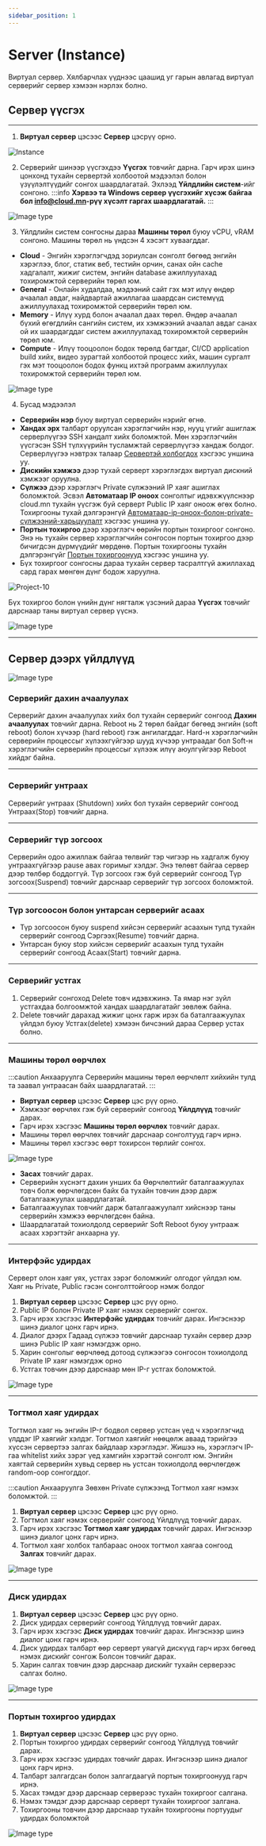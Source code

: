 ```yaml
---
sidebar_position: 1
---
```


# Server (Instance)

Виртуал сервер. Хялбарчлах үүднээс цаашид уг гарын авлагад виртуал серверийг сервер хэмээн нэрлэх болно.

## Сервер үүсгэх

<hr></hr>

1. **Виртуал сервер** цэсээс **Сервер** цэсрүү орно.

![Instance](./img/instance/Instance.png)

2. Серверийг шинээр үүсгэхдээ **Үүсгэх** товчийг дарна. Гарч ирэх шинэ цонхонд тухайн сервертэй холбоотой мэдээлэл болон үзүүлэлтүүдийг сонгох шаардлагатай. Эхлээд **Үйлдлийн систем**-ийг сонгоно. 
:::info 
**Хэрвээ та Windows сервер үүсгэхийг хүсэж байгаа бол <a href='mailto:info@cloud.mn'>info@cloud.mn</a>-рүү хүсэлт гаргах шаардлагатай.**
:::

![Image type](./img/instance/Image-list.png)

3. Үйлдлийн систем сонгосны дараа **Машины төрөл** буюу vCPU, vRAM сонгоно. Машины төрөл нь үндсэн 4 хэсэгт хуваагддаг.

- **Cloud** - Энгийн хэрэглэгчдэд зориулсан сонголт бөгөөд энгийн хэрэглээ, блог, статик веб, тестийн орчин, санах  ойн cache хадгалалт, жижиг систем, энгийн database ажиллуулахад тохиромжтой серверийн төрөл юм.
- **General** - Онлайн худалдаа, мэдээний сайт гэх мэт илүү өндөр ачаалал авдаг, найдвартай ажиллагаа шаардсан системүүд ажиллуулахад тохиромжтой серверийн төрөл юм.
- **Memory** - Илүү хурд болон ачаалал даах төрөл. Өндөр ачаалал бүхий өгөгдлийн сангийн систем, их хэмжээний ачаалал авдаг санах ой их шаардагддаг систем ажиллуулахад тохиромжтой серверийн төрөл юм.
- **Compute** - Илүү тооцоолон бодох төрөлд багтдаг, CI/CD application build хийх, видео зурагтай холбоотой процесс хийх, машин сургалт гэх мэт тооцоолон бодох функц ихтэй программ ажиллуулах тохиромжтой серверийн төрөл юм.

![Image type](./img/instance/Flavor-list.png)

4. Бусад мэдээлэл

- **Серверийн нэр** буюу виртуал серверийн нэрийг өгнө.
- **Хандах эрх** талбарт оруулсан хэрэглэгчийн нэр, нууц үгийг ашиглаж серверлүүгээ SSH хандалт хийх боломжтой. Мөн хэрэглэгчийн үүсгэсэн SSH түлхүүрийн тусламжтай серверлүүгээ хандаж болдог. Серверлүүгээ нэвтрэх талаар <a href="/userguide/connect-to-instance">Сервертэй холбогдох</a> хэсгээс уншина уу.
- **Дискийн хэмжээ** дээр тухай серверт хэрэглэгдэх виртуал дискний хэмжээг оруулна.
- **Сүлжээ** дээр хэрэглэгч Private сүлжээний IP хаяг ашиглах боломжтой. Эсвэл **Автоматаар IP оноох** сонголтыг идэвхжүүлснээр cloud.mn тухайн үүсгэж буй серверт Public IP хаяг оноож өгөх болно. Тохиргооны тухай дэлгэрэнгүй <a href="/userguide/network#автоматаар-ip-оноох-болон-private-сүлжээний-харьцуулалт">Автоматаар-ip-оноох-болон-private-сүлжээний-харьцуулалт</a> хэсгээс уншина уу.
- **Портын тохиргоо** дээр хэрэглэгч өөрийн портын тохиргоог сонгоно. Энэ нь тухайн сервер хэрэглэгчийн сонгосон портын тохиргоо дээр бичигдсэн дүрмүүдийг мөрдөнө. Портын тохиргооны тухайн дэлгэрэнгүйг <a href="/userguide/security">Портын тохиргоонууд</a> хэсгээс уншина уу.
- Бүх тохиргоог сонгосны дараа тухайн сервер тасралтгүй ажиллахад сард гарах мөнгөн дүнг бодож харуулна.

![Project-10](./img/instance/Amount.png)

Бүх тохиргоо болон үнийн дүнг нягталж үзсэний дараа **Үүсгэх** товчийг дарснаар таны виртуал сервер үүснэ.

![Image type](./img/instance/Instance-Create-Confirm.png)


<hr></hr>

## Сервер дээрх үйлдлүүд

  ![Image type](./img/instance/Instance-actions.png)

### Серверийг дахин ачаалуулах

Серверийг дахин ачаалуулах хийх бол тухайн серверийг сонгоод **Дахин ачаалуулах** товчийг дарна. Reboot нь 2 төрөл байдаг бөгөөд энгийн (soft reboot) болон хүчээр (hard reboot) гэж ангилагддаг. Hard-н хэрэглэгчийн серверийн процессыг хүлээхгүйгээр шууд хүчээр унтраадаг бол Soft-н хэрэглэгчийн серверийн процессыг хүлээж илүү аюулгүйгээр Reboot хийдэг байна.

<hr></hr>

### Серверийг унтраах 

Серверийг унтраах (Shutdown) хийх бол тухайн серверийг сонгоод Унтраах(Stop) товчийг дарна.

<hr></hr>

### Серверийг түр зогсоох 

Серверийн одоо ажиллаж байгаа төлвийг тэр чигээр нь хадгалж буюу унтраахгүйгээр pause авах горимыг хэлдэг. Энэ төлөвт байгаа сервер дээр төлбөр боддоггүй. Түр зогсоох гэж буй серверийг сонгоод Түр зогсоох(Suspend) товчийг дарснаар серверийг түр зогсоох боломжтой.

<hr></hr>

### Түр зогсоосон болон унтарсан серверийг асаах 

- Түр зогсоосон буюу suspend хийсэн серверийг асаахын тулд тухайн серверийг сонгоод Сэргээх(Resume) товчийг дарна.
- Унтарсан буюу stop хийсэн серверийг асаахын тулд тухайн серверийг сонгоод Асаах(Start) товчийг дарна.

<hr></hr>

### Серверийг устгах 

1. Серверийг сонгоход Delete товч идэвхжинэ. Та ямар нэг зүйл устгахдаа болгоомжтой хандах шаардлагатайг зөвлөж байна.
2. Delete товчийг дарахад жижиг цонх гарж ирэх ба баталгаажуулах үйлдэл буюу Устгах(delete) хэмээн бичсэний дараа Сервер устах болно.

<hr></hr>

### Машины төрөл өөрчлөх 

:::caution Анхааруулга 
Серверийн машины төрөл өөрчлөлт хийхийн тулд та заавал унтраасан байх шаардлагатай.
:::

<ul>
  <li><b>Виртуал сервер</b> цэсээс <b>Сервер</b> цэс рүү орно.</li>
  <li>Хэмжээг өөрчлөх гэж буй серверийг сонгоод <b>Үйлдлүүд</b> товчийг дарах.</li>
  <li>Гарч ирэх хэсгээс <b>Машины төрөл өөрчлөх</b> товчийг дарах.</li>
  <li>Машины төрөл өөрчлөх товчийг дарснаар сонголтууд гарч ирнэ.</li>
  <li>Машины төрөл хэсгээс өөрт тохирсон төрлийг сонгох.</li>
</ul>

  ![Image type](./img/instance/Instance-resize.png)

<ul>
  <li><b>Засах</b> товчийг дарах.</li>
  <li>Серверийн хүснэгт дахин унших ба Өөрчлөлтийг баталгаажуулах товч болж өөрчлөгдсөн байх ба тухайн товчин дээр дарж баталгаажуулах шаардлагатай.</li>
  <li>Баталгаажуулах товчийг дарж баталгаажуулалт хийснээр таны серверийн хэмжээ өөрчлөгдсөн байна.</li>
  <li>Шаардлагатай тохиолдолд серверийг Soft Reboot буюу унтрааж асаах хэрэгтэйг анхаарна уу.</li>
</ul>

<hr></hr>

### Интерфэйс удирдах

Серверт олон хаяг уях, устгах зэрэг боломжийг олгодог үйлдэл юм. Хаяг нь Private, Public гэсэн сонголттойгоор нэмж болдог

<ol>
  <li><b>Виртуал сервер</b> цэсээс <b>Сервер</b> цэс рүү орно.</li>
  <li>Public IP болон Private IP хаяг нэмэх серверийг сонгох.</li>
  <li>Гарч ирэх хэсгээс <b>Интерфэйс удирдах</b> товчийг дарах. Ингэснээр шинэ диалог цонх гарч ирнэ.</li>
  <li>Диалог дээрх Гадаад сүлжээ товчийг дарснаар тухайн сервер дээр шинэ Public IP хаяг нэмэгдэж орно.</li>
  <li>Харин сонголыг өөрчлөөд дотоод сүлжээгээ сонгосон тохиолдолд Private IP хаяг нэмэгдэж орно</li>
  <li>Устгах товчин дээр дарснаар мөн IP-г устгах боломжтой.</li>
</ol>

  ![Image type](./img/instance/Instance-interface.png)

<hr></hr>

### Тогтмол хаяг удирдах

Тогтмол хаяг нь энгийн IP-г бодвол сервер устсан үед ч хэрэглэгчид үлддэг IP хаягийг хэлдэг. Тогтмол хаягийг нөөцөлж аваад тэрийгээ хүссэн сервертээ залгах байдлаар хэрэглэдэг. Жишээ нь, хэрэглэгч IP-гаа whitelist хийх зэрэг үед хамгийн хэрэгтэй сонголт юм. Энгийн хаягтай серверийн хувьд сервер нь устсан тохиолдолд өөрчлөгдөж random-оор сонгогддог.

:::caution Анхааруулга
Зөвхөн Private сүлжээнд Тогтмол хаяг нэмэх боломжтой. 
:::

<ol>
  <li><b>Виртуал сервер</b> цэсээс <b>Сервер</b> цэс рүү орно.</li>
  <li>Тогтмол хаяг нэмэх серверийг сонгоод Үйлдлүүд товчийг дарах.</li>
  <li>Гарч ирэх хэсгээс <b>Тогтмол хаяг удирдах</b> товчийг дарах. Ингэснээр шинэ диалог цонх гарч ирнэ.</li>
  <li>Тогтмол хаяг холбох талбараас оноох тогтмол хаягаа сонгоод <b>Залгах</b> товчийг дарах.</li>
</ol>

  ![Image type](./img/instance/Instance-associate.png)

<hr></hr>

### Диск удирдах 

<ol>
  <li><b>Виртуал сервер</b> цэсээс <b>Сервер</b> цэс рүү орно.</li>
  <li>Диск удирдах серверийг сонгоод Үйлдлүүд товчийг дарах.</li>
  <li>Гарч ирэх хэсгээс <b>Диск удирдах</b> товчийг дарах. Ингэснээр шинэ диалог цонх гарч ирнэ.</li>
  <li>Диск удирдах талбарт өөр серверт уяагүй дискүүд гарч ирэх бөгөөд нэмэх дискийг сонгож Болсон товчийг дарах.</li>
  <li>Харин салгах товчин дээр дарснаар дискийг тухайн серверээс салгах болно.</li>
</ol>

  ![Image type](./img/instance/Instance-volume-manage.png)

<hr></hr>

### Портын тохиргоо удирдах

<ol>
  <li><b>Виртуал сервер</b> цэсээс <b>Сервер</b> цэс рүү орно.</li>
  <li>Портын тохиргоо удирдах серверийг сонгоод Үйлдлүүд товчийг дарах.</li>
  <li>Гарч ирэх хэсгээс удирдах товчийг дарах. Ингэснээр шинэ диалог цонх гарч ирнэ.</li>
  <li>Талбарт залгагдсан болон залгагдаагүй портын тохиргоонууд гарч ирнэ.</li>
  <li>Хасах тэмдэг дээр дарснаар серверээс тухайн тохиргоог салгана.</li>
  <li>Нэмэх тэмдэг дээр дарснаар серверт тухайн тохиргоог залгана.</li>
  <li>Тохиргооны товчин дээр дарснаар тухайн тохиргооны портуудыг удирдах боломжтой</li>
</ol>

  ![Image type](./img/instance/Instance-sg-manage.png)
